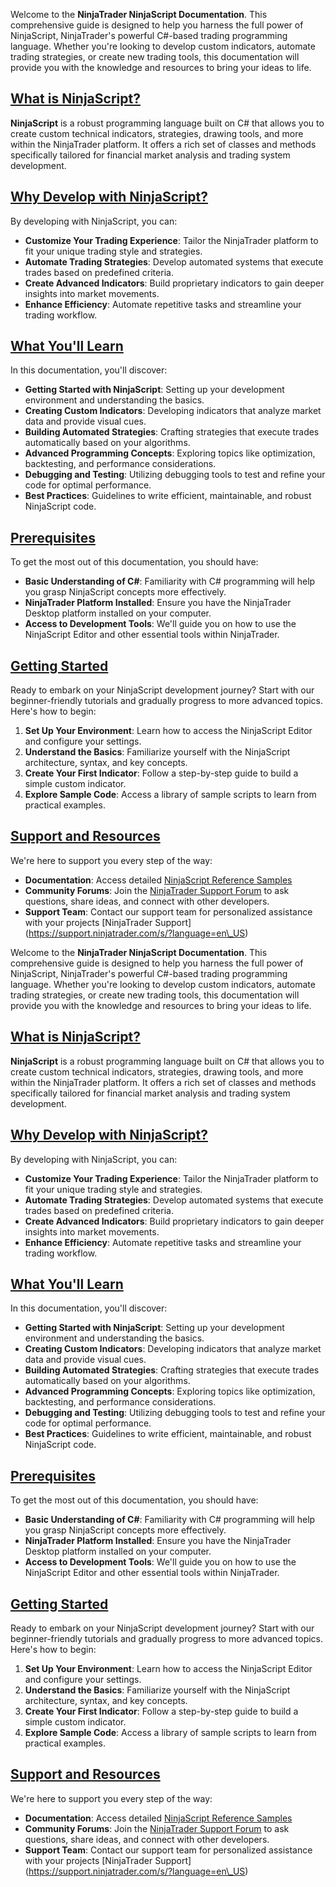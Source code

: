 Welcome to the **NinjaTrader NinjaScript Documentation**. This comprehensive guide is designed to help you harness the full power of NinjaScript, NinjaTrader's powerful C#-based trading programming language. Whether you're looking to develop custom indicators, automate trading strategies, or create new trading tools, this documentation will provide you with the knowledge and resources to bring your ideas to life.

## [What is NinjaScript?](https://developer.ninjatrader.com/docs/desktop/index\#what-is-ninjascript)

**NinjaScript** is a robust programming language built on C# that allows you to create custom technical indicators, strategies, drawing tools, and more within the NinjaTrader platform. It offers a rich set of classes and methods specifically tailored for financial market analysis and trading system development.

## [Why Develop with NinjaScript?](https://developer.ninjatrader.com/docs/desktop/index\#why-develop-with-ninjascript)

By developing with NinjaScript, you can:

- **Customize Your Trading Experience**: Tailor the NinjaTrader platform to fit your unique trading style and strategies.
- **Automate Trading Strategies**: Develop automated systems that execute trades based on predefined criteria.
- **Create Advanced Indicators**: Build proprietary indicators to gain deeper insights into market movements.
- **Enhance Efficiency**: Automate repetitive tasks and streamline your trading workflow.

## [What You'll Learn](https://developer.ninjatrader.com/docs/desktop/index\#what-you'll-learn)

In this documentation, you'll discover:

- **Getting Started with NinjaScript**: Setting up your development environment and understanding the basics.
- **Creating Custom Indicators**: Developing indicators that analyze market data and provide visual cues.
- **Building Automated Strategies**: Crafting strategies that execute trades automatically based on your algorithms.
- **Advanced Programming Concepts**: Exploring topics like optimization, backtesting, and performance considerations.
- **Debugging and Testing**: Utilizing debugging tools to test and refine your code for optimal performance.
- **Best Practices**: Guidelines to write efficient, maintainable, and robust NinjaScript code.

## [Prerequisites](https://developer.ninjatrader.com/docs/desktop/index\#prerequisites)

To get the most out of this documentation, you should have:

- **Basic Understanding of C#**: Familiarity with C# programming will help you grasp NinjaScript concepts more effectively.
- **NinjaTrader Platform Installed**: Ensure you have the NinjaTrader Desktop platform installed on your computer.
- **Access to Development Tools**: We'll guide you on how to use the NinjaScript Editor and other essential tools within NinjaTrader.

## [Getting Started](https://developer.ninjatrader.com/docs/desktop/index\#getting-started)

Ready to embark on your NinjaScript development journey? Start with our beginner-friendly tutorials and gradually progress to more advanced topics. Here's how to begin:

1. **Set Up Your Environment**: Learn how to access the NinjaScript Editor and configure your settings.
2. **Understand the Basics**: Familiarize yourself with the NinjaScript architecture, syntax, and key concepts.
3. **Create Your First Indicator**: Follow a step-by-step guide to build a simple custom indicator.
4. **Explore Sample Code**: Access a library of sample scripts to learn from practical examples.

## [Support and Resources](https://developer.ninjatrader.com/docs/desktop/index\#support-and-resources)

We're here to support you every step of the way:

- **Documentation**: Access detailed [NinjaScript Reference Samples](https://developer.ninjatrader.com/docs/desktop/reference_samples)
- **Community Forums**: Join the [NinjaTrader Support Forum](https://discourse.ninjatrader.com/) to ask questions, share ideas, and connect with other developers.
- **Support Team**: Contact our support team for personalized assistance with your projects \[NinjaTrader Support\] (https://support.ninjatrader.com/s/?language=en\_US)

Welcome to the **NinjaTrader NinjaScript Documentation**. This comprehensive guide is designed to help you harness the full power of NinjaScript, NinjaTrader's powerful C#-based trading programming language. Whether you're looking to develop custom indicators, automate trading strategies, or create new trading tools, this documentation will provide you with the knowledge and resources to bring your ideas to life.

## [What is NinjaScript?](https://developer.ninjatrader.com/docs/desktop/index\#what-is-ninjascript)

**NinjaScript** is a robust programming language built on C# that allows you to create custom technical indicators, strategies, drawing tools, and more within the NinjaTrader platform. It offers a rich set of classes and methods specifically tailored for financial market analysis and trading system development.

## [Why Develop with NinjaScript?](https://developer.ninjatrader.com/docs/desktop/index\#why-develop-with-ninjascript)

By developing with NinjaScript, you can:

- **Customize Your Trading Experience**: Tailor the NinjaTrader platform to fit your unique trading style and strategies.
- **Automate Trading Strategies**: Develop automated systems that execute trades based on predefined criteria.
- **Create Advanced Indicators**: Build proprietary indicators to gain deeper insights into market movements.
- **Enhance Efficiency**: Automate repetitive tasks and streamline your trading workflow.

## [What You'll Learn](https://developer.ninjatrader.com/docs/desktop/index\#what-you'll-learn)

In this documentation, you'll discover:

- **Getting Started with NinjaScript**: Setting up your development environment and understanding the basics.
- **Creating Custom Indicators**: Developing indicators that analyze market data and provide visual cues.
- **Building Automated Strategies**: Crafting strategies that execute trades automatically based on your algorithms.
- **Advanced Programming Concepts**: Exploring topics like optimization, backtesting, and performance considerations.
- **Debugging and Testing**: Utilizing debugging tools to test and refine your code for optimal performance.
- **Best Practices**: Guidelines to write efficient, maintainable, and robust NinjaScript code.

## [Prerequisites](https://developer.ninjatrader.com/docs/desktop/index\#prerequisites)

To get the most out of this documentation, you should have:

- **Basic Understanding of C#**: Familiarity with C# programming will help you grasp NinjaScript concepts more effectively.
- **NinjaTrader Platform Installed**: Ensure you have the NinjaTrader Desktop platform installed on your computer.
- **Access to Development Tools**: We'll guide you on how to use the NinjaScript Editor and other essential tools within NinjaTrader.

## [Getting Started](https://developer.ninjatrader.com/docs/desktop/index\#getting-started)

Ready to embark on your NinjaScript development journey? Start with our beginner-friendly tutorials and gradually progress to more advanced topics. Here's how to begin:

1. **Set Up Your Environment**: Learn how to access the NinjaScript Editor and configure your settings.
2. **Understand the Basics**: Familiarize yourself with the NinjaScript architecture, syntax, and key concepts.
3. **Create Your First Indicator**: Follow a step-by-step guide to build a simple custom indicator.
4. **Explore Sample Code**: Access a library of sample scripts to learn from practical examples.

## [Support and Resources](https://developer.ninjatrader.com/docs/desktop/index\#support-and-resources)

We're here to support you every step of the way:

- **Documentation**: Access detailed [NinjaScript Reference Samples](https://developer.ninjatrader.com/docs/desktop/reference_samples)
- **Community Forums**: Join the [NinjaTrader Support Forum](https://discourse.ninjatrader.com/) to ask questions, share ideas, and connect with other developers.
- **Support Team**: Contact our support team for personalized assistance with your projects \[NinjaTrader Support\] (https://support.ninjatrader.com/s/?language=en\_US)